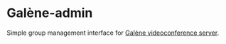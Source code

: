 # Galène-admin

Simple group management interface for [Galène videoconference server](https://galene.org/).

